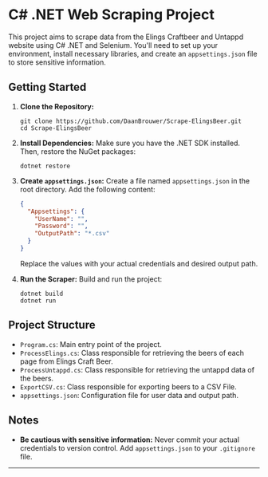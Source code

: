 # C# .NET Web Scraping Project

This project aims to scrape data from the Elings Craftbeer and Untappd website using C# .NET and Selenium.
You'll need to set up your environment, install necessary libraries, and create an `appsettings.json` file to store sensitive information.

## Getting Started

1. **Clone the Repository:**

   ```
   git clone https://github.com/DaanBrouwer/Scrape-ElingsBeer.git
   cd Scrape-ElingsBeer
   ```

2. **Install Dependencies:**
   Make sure you have the .NET SDK installed. Then, restore the NuGet packages:

   ```
   dotnet restore
   ```

3. **Create `appsettings.json`:**
   Create a file named `appsettings.json` in the root directory. Add the following content:

   ```json
   {
     "Appsettings": {
       "UserName": "",
       "Password": "",
       "OutputPath": "*.csv"
     }
   }
   ```

   Replace the values with your actual credentials and desired output path.

4. **Run the Scraper:**
   Build and run the project:
   ```
   dotnet build
   dotnet run
   ```

## Project Structure

- `Program.cs`: Main entry point of the project.
- `ProcessElings.cs`: Class responsible for retrieving the beers of each page from Elings Craft Beer.
- `ProcessUntappd.cs`: Class responsible for retrieving the untappd data of the beers.
- `ExportCSV.cs`: Class responsible for exporting beers to a CSV File.
- `appsettings.json`: Configuration file for user data and output path.

## Notes

- **Be cautious with sensitive information:** Never commit your actual credentials to version control. Add `appsettings.json` to your `.gitignore` file.

---
